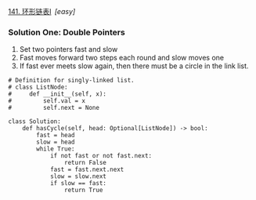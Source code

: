 [141. 环形链表Ⅰ](https://leetcode-cn.com/problems/linked-list-cycle/)&ensp;*[easy]*

### Solution One: Double Pointers
1. Set two pointers fast and slow
2. Fast moves forward two steps each round and slow moves one
3. If fast ever meets slow again, then there must be a circle in the link list.

```
# Definition for singly-linked list.
# class ListNode:
#     def __init__(self, x):
#         self.val = x
#         self.next = None

class Solution:
    def hasCycle(self, head: Optional[ListNode]) -> bool:
        fast = head
        slow = head
        while True:
            if not fast or not fast.next:
                return False
            fast = fast.next.next
            slow = slow.next
            if slow == fast:
                return True
```
